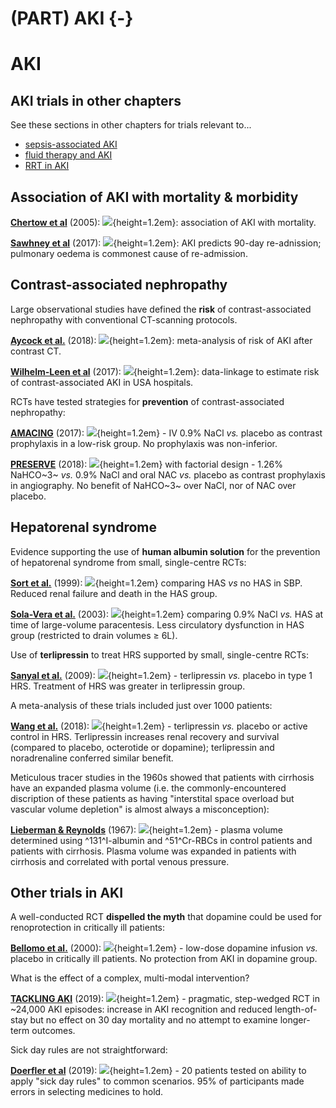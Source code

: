 # (PART) AKI {-}

# AKI

## AKI trials in other chapters

See these sections in other chapters for trials relevant to...  

+ [sepsis-associated AKI](#sepsis)  
+ [fluid therapy and AKI](#fluids)  
+ [RRT in AKI](#acute_RRT)    


## Association of AKI with mortality & morbidity

[**Chertow et al**](https://www.ncbi.nlm.nih.gov/pubmed/16177006) (2005): ![](Logo_OBS.png){height=1.2em}: association of AKI with mortality.  

[**Sawhney et al**](https://www.ncbi.nlm.nih.gov/pubmed/28061831) (2017): ![](Logo_OBS.png){height=1.2em}: AKI predicts 90-day re-adnission; pulmonary oedema is commonest cause of re-admission.  

## Contrast-associated nephropathy

Large observational studies have defined the **risk** of contrast-associated nephropathy with conventional CT-scanning protocols.  

[**Aycock et al.**](https://www.ncbi.nlm.nih.gov/pubmed/28811122) (2018): ![](Logo_OBS.png){height=1.2em}: meta-analysis of risk of AKI after contrast CT.  

[**Wilhelm-Leen et al**](https://www.ncbi.nlm.nih.gov/pubmed/27688297) (2017): ![](Logo_OBS.png){height=1.2em}: data-linkage to estimate risk of contrast-associated AKI in USA hospitals.  


RCTs have tested strategies for **prevention** of contrast-associated nephropathy:

[**AMACING**](https://www.ncbi.nlm.nih.gov/pubmed/28233565) (2017): ![](Logo_RCT.png){height=1.2em} - IV 0.9% NaCl *vs.* placebo as contrast prophylaxis in a low-risk group.  No prophylaxis was non-inferior.  

[**PRESERVE**](https://www.ncbi.nlm.nih.gov/pubmed/29130810) (2018): ![](Logo_RCT.png){height=1.2em} with factorial design - 1.26% NaHCO~3~ *vs.* 0.9% NaCl and oral NAC *vs.* placebo as contrast prophylaxis in angiography. No benefit of NaHCO~3~ over NaCl, nor of NAC over placebo.  


## Hepatorenal syndrome

Evidence supporting the use of **human albumin solution** for the prevention of hepatorenal syndrome from small, single-centre RCTs:

[**Sort et al.**](https://www.ncbi.nlm.nih.gov/pubmed/10432325) (1999): ![](Logo_RCT.png){height=1.2em} comparing HAS *vs* no HAS in SBP. Reduced renal failure and death in the HAS group.  

[**Sola-Vera et al.**](https://www.ncbi.nlm.nih.gov/pubmed/12717396) (2003): ![](Logo_RCT.png){height=1.2em} comparing 0.9% NaCl *vs.* HAS at time of large-volume paracentesis. Less circulatory dysfunction in HAS group (restricted to drain volumes $\geq$ 6L).  

Use of **terlipressin** to treat HRS supported by small, single-centre RCTs:

[**Sanyal et al.**](https://www.ncbi.nlm.nih.gov/pubmed/18471513) (2009): ![](Logo_RCT.png){height=1.2em} - terlipressin *vs.* placebo in type 1 HRS. Treatment of HRS was greater in terlipressin group.  

A meta-analysis of these trials included just over 1000 patients: 

[**Wang et al.**](https://www.ncbi.nlm.nih.gov/pubmed/29668606) (2018): ![](Logo_MET.png){height=1.2em} - terlipressin *vs.* placebo or active control in HRS. Terlipressin increases renal recovery and survival (compared to placebo, octerotide or dopamine); terlipressin and noradrenaline conferred similar benefit.   


Meticulous tracer studies in the 1960s showed that patients with cirrhosis have an expanded plasma volume (i.e. the commonly-encountered discription of these patients as having "interstital space overload but vascular volume depletion" is almost always a misconception): 

[**Lieberman & Reynolds**](https://www.ncbi.nlm.nih.gov/pubmed/16695918) (1967): ![](Logo_PHY.png){height=1.2em} - plasma volume determined using ^131^I-albumin and ^51^Cr-RBCs in control patients and patients with cirrhosis.  Plasma volume was expanded in patients with cirrhosis and correlated with portal venous pressure.  

## Other trials in AKI

A well-conducted RCT **dispelled the myth** that dopamine could be used for renoprotection in critically ill patients:

[**Bellomo et al.**](https://www.ncbi.nlm.nih.gov/pubmed/11191541) (2000): ![](Logo_RCT.png){height=1.2em} - low-dose dopamine infusion *vs.* placebo in critically ill patients.  No protection from AKI in dopamine group.   


What is the effect of a complex, multi-modal intervention?  

[**TACKLING AKI**](https://www.ncbi.nlm.nih.gov/pubmed/31058607) (2019): ![](Logo_RCT.png){height=1.2em} - pragmatic, step-wedged RCT in ~24,000 AKI episodes: increase in AKI recognition and reduced length-of-stay but no effect on 30 day mortality and no attempt to examine longer-term outcomes.  


Sick day rules are not straightforward:

[**Doerfler et al**](https://www.ncbi.nlm.nih.gov/pubmed/30867156) (2019): ![](Logo_OBS.png){height=1.2em} - 20 patients tested on ability to apply "sick day rules" to common scenarios.  95% of participants made errors in selecting medicines to hold.  
